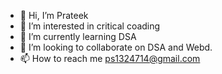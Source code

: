- 👋 Hi, I’m Prateek 
- 👀 I’m interested in critical coading
- 🌱 I’m currently learning DSA
- 💞️ I’m looking to collaborate on DSA and Webd.
- 📫 How to reach me ps1324714@gmail.com


<!---
PrateekNITA/PrateekNITA is a ✨ special ✨ repository because its `README.md` (this file) appears on your GitHub profile.
You can click the Preview link to take a look at your changes.
--->
